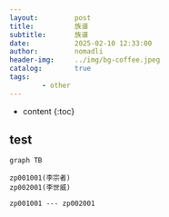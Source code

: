 ```yaml
---
layout:         post
title:          族谱
subtitle:       族谱
date:           2025-02-10 12:33:00
author:         nomadli
header-img:     ../img/bg-coffee.jpeg
catalog:        true
tags:
        - other
---
```


* content
{:toc}

## test
```mermaid
graph TB

zp001001(李宗者)
zp002001(李世威)

zp001001 --- zp002001
```


